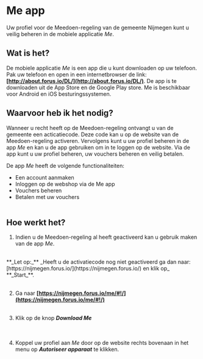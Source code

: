 # Me app

Uw profiel voor de Meedoen-regeling van de gemeente Nijmegen kunt u veilig beheren in de mobiele applicatie _Me_.
&nbsp;

## Wat is het?

De mobiele applicatie _Me_ is een app die u kunt downloaden op uw telefoon.
Pak uw telefoon en open in een internetbrowser de link: **[http://about.forus.io/DL/](http://about.forus.io/DL/)**. De app is te downloaden uit de App Store en de Google Play store. Me is beschikbaar voor Android en iOS besturingssystemen.
&nbsp;

## Waarvoor heb ik het nodig?

Wanneer u recht heeft op de Meedoen-regeling ontvangt u van de gemeente een acticatiecode. Deze code kan u op de website van de Meedoen-regeling activeren. Vervolgens kunt u uw profiel beheren in de app _Me_ en kan u de app gebruiken om in te loggen op de website. Via de app kunt u uw profiel beheren, uw vouchers beheren en veilig betalen.
&nbsp;

De app _Me_ heeft de volgende functionaliteiten:

* Een account aanmaken
* Inloggen op de webshop via de Me app
* Vouchers beheren
* Betalen met uw vouchers
<br />&nbsp;

## Hoe werkt het?

1. Indien u de Meedoen-regeling al heeft geactiveerd kan u gebruik maken van de app _Me_.
<br />
**_Let op:_** _Heeft u de activatiecode nog niet geactiveerd ga dan naar: [https://nijmegen.forus.io/](https://nijmegen.forus.io/) en klik op_ **_Start_**.
<br />&nbsp;

2. Ga naar **[https://nijmegen.forus.io/me/#!/](https://nijmegen.forus.io/me/#!/)**
<br />&nbsp;

3. Klik op de knop **_Download Me_**<br />
<br />&nbsp;

3. Koppel uw profiel aan _Me_ door op de website rechts bovenaan in het menu op **_Autoriseer apparaat_** te klikken.
<br />&nbsp;
